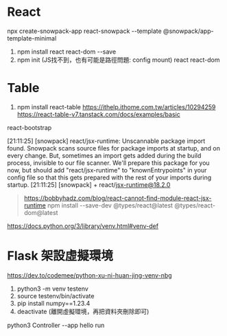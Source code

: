 # React

npx create-snowpack-app react-snowpack --template @snowpack/app-template-minimal

1. npm install react react-dom --save
2. npm init (JS找不到，也有可能是路徑問題: config mount)
    react
    react-dom

# Table
1. npm install react-table
https://ithelp.ithome.com.tw/articles/10294259
https://react-table-v7.tanstack.com/docs/examples/basic 

react-bootstrap


[21:11:25] [snowpack] react/jsx-runtime: Unscannable package import found.
Snowpack scans source files for package imports at startup, and on every change.
But, sometimes an import gets added during the build process, invisible to our file scanner.
We'll prepare this package for you now, but should add "react/jsx-runtime" to "knownEntrypoints"
in your config file so that this gets prepared with the rest of your imports during startup.
[21:11:25] [snowpack] + react/jsx-runtime@18.2.0
> https://bobbyhadz.com/blog/react-cannot-find-module-react-jsx-runtime 
npm install --save-dev @types/react@latest @types/react-dom@latest


https://docs.python.org/3/library/venv.html#venv-def 

# Flask 架設虛擬環境
https://dev.to/codemee/python-xu-ni-huan-jing-venv-nbg 
1. python3 -m venv testenv
2. source testenv/bin/activate
3. pip install numpy==1.23.4
4. deactivate (離開虛擬環境，再把資料夾刪除即可)

python3 Controller --app hello run